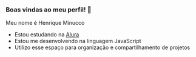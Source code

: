 ### Boas vindas ao meu perfil! 💪

Meu nome é Henrique Minucco

- Estou estudando na [Alura](https://www.alura.com.br)
- Estou me desenvolvendo na linguagem JavaScript
- Utilizo esse espaço para organização e compartilhamento de projetos
